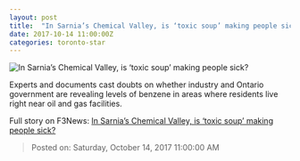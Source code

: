 ```yaml
---
layout: post
title:  "In Sarnia’s Chemical Valley, is ‘toxic soup’ making people sick?"
date: 2017-10-14 11:00:00Z
categories: toronto-star
---
```


![In Sarnia’s Chemical Valley, is ‘toxic soup’ making people sick?](https://www.thestar.com/content/dam/thestar/news/world/2017/10/14/in-sarnias-chemical-valley-is-toxic-soup-making-people-sick/aamjiwnaang_sign_and_lockridge.jpg)

Experts and documents cast doubts on whether industry and Ontario government are revealing levels of benzene in areas where residents live right near oil and gas facilities.


Full story on F3News: [In Sarnia’s Chemical Valley, is ‘toxic soup’ making people sick?](http://www.f3nws.com/n/m4DJqG)

> Posted on: Saturday, October 14, 2017 11:00:00 AM
